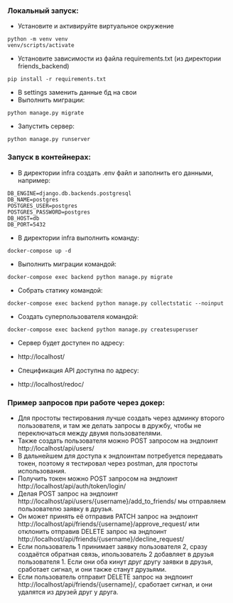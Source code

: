 ### Локальный запуск:
- Установите и активируйте виртуальное окружение
```
python -m venv venv
venv/scripts/activate
```
- Установите зависимости из файла requirements.txt (из директории friends_backend)
```
pip install -r requirements.txt
```
- В settings заменить данные бд на свои
- Выполнить миграции:
```
python manage.py migrate
```
- Запустить сервер:
```
python manage.py runserver
```
### Запуск в контейнерах:
- В директории infra создать .env файл и заполнить его данными, например:
```
DB_ENGINE=django.db.backends.postgresql
DB_NAME=postgres
POSTGRES_USER=postgres
POSTGRES_PASSWORD=postgres
DB_HOST=db
DB_PORT=5432
```
- В директории infra выполнить команду:
```
docker-compose up -d
```
- Выполнить миграции командой:
```
docker-compose exec backend python manage.py migrate
```
- Собрать статику командой:
```
docker-compose exec backend python manage.py collectstatic --noinput
```
- Cоздать суперпользователя командой:
```
docker-compose exec backend python manage.py createsuperuser
```

- Сервер будет доступен по адресу:
 - http://localhost/

- Спецификация API доступна по адресу:
 - http://localhost/redoc/


### Пример запросов при работе через докер:
- Для простоты тестирования лучше создать через админку второго пользователя, и там же делать запросы в дружбу, чтобы не переключаться между двумя пользователями.
- Также создать пользователя можно POST запросом на эндпоинт http://localhost/api/users/
- В дальнейшем для доступа к эндпоинтам потребуется передавать токен, поэтому я тестировал через postman, для простоты использования.
- Получить токен можно POST запросом на эндпоинт http://localhost/api/auth/token/login/
- Делая POST запрос на эндпоинт http://localhost/api/users/{username}/add_to_friends/ мы отправляем пользователю заявку в друзья.
- Он может принять её отправив PATCH запрос на эндпоинт http://localhost/api/friends/{username}/approve_request/
или отклонить отправив DELETE запрос на эндпоинт http://localhost/api/friends/{username}/decline_request/
- Если пользователь 1 принимает заявку пользователя 2, сразу создаётся обратная связь, ипользователь 2 добавляет в друзья пользователя 1. Если они оба кинут друг другу заявки в друзья, сработает сигнал, и они также станут друзьями.
- Если пользователь отправит DELETE запрос на эндпоинт http://localhost/api/friends/{username}/, сработает сигнал, и они удалятся из друзей друг у друга.